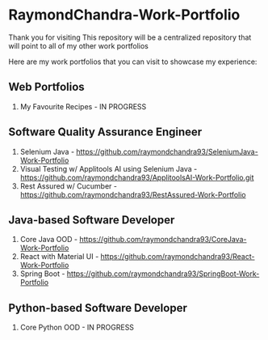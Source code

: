# RaymondChandra-Work-Portfolio
Thank you for visiting
This repository will be a centralized repository that will point to all of my other work portfolios

Here are my work portfolios that you can visit to showcase my experience:

## Web Portfolios
1. My Favourite Recipes - IN PROGRESS

## Software Quality Assurance Engineer
1. Selenium Java - https://github.com/raymondchandra93/SeleniumJava-Work-Portfolio
3. Visual Testing w/ Applitools AI using Selenium Java - https://github.com/raymondchandra93/ApplitoolsAI-Work-Portfolio.git
4. Rest Assured w/ Cucumber - https://github.com/raymondchandra93/RestAssured-Work-Portfolio

## Java-based Software Developer
1. Core Java OOD - https://github.com/raymondchandra93/CoreJava-Work-Portfolio
2. React with Material UI - https://github.com/raymondchandra93/React-Work-Portfolio
3. Spring Boot - https://github.com/raymondchandra93/SpringBoot-Work-Portfolio

## Python-based Software Developer
1. Core Python OOD - IN PROGRESS
